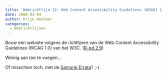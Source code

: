 ```yaml
---
title: 'Webrichtlijn 12: Web Content Accessibility Guidelines (WCAG) 1.0'
date: 2008-03-04
author: Krijn Hoetmer
categories: 
  - Webrichtlijnen
---
```

Bouw een website volgens de richtlijnen van de Web Content Accessibility Guidelines (WCAG 1.0) van het W3C. ([R-pd.2.9](http://www.webrichtlijnen.nl/handleiding/ontwikkeling/productie/webstandaarden/wcag/#r-pd-2-9))

Weinig aan toe te voegen...

Of misschien toch, met de [Samurai Errata](http://wcagsamurai.org/errata/errata.html)? ;-)
